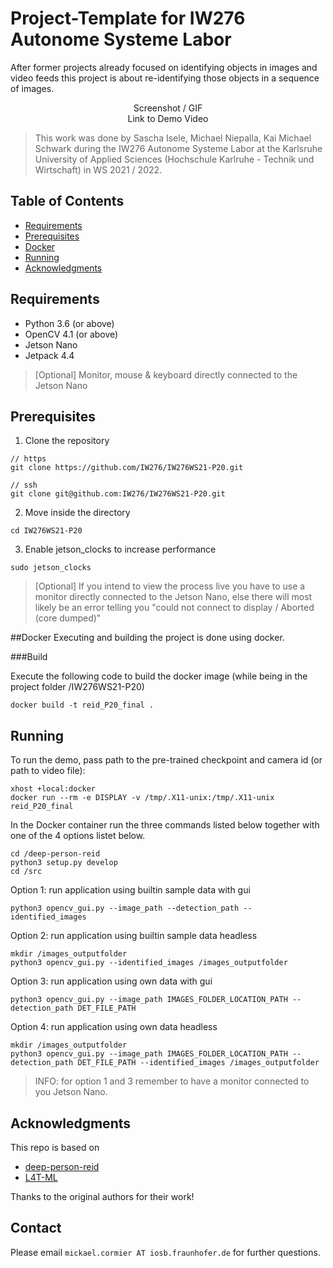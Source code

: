 # Project-Template for IW276 Autonome Systeme Labor

After former projects already focused on identifying objects in images and video feeds this project is about re-identifying those objects in a sequence of images.

<p align="center">
  Screenshot / GIF <br />
  Link to Demo Video
</p>

> This work was done by Sascha Isele, Michael Niepalla, Kai Michael Schwark during the IW276 Autonome Systeme Labor at the Karlsruhe University of Applied Sciences (Hochschule Karlruhe - Technik und Wirtschaft) in WS 2021 / 2022. 

## Table of Contents

* [Requirements](#requirements)
* [Prerequisites](#prerequisites)
* [Docker](#Docker)
* [Running](#running)
* [Acknowledgments](#acknowledgments)

## Requirements
* Python 3.6 (or above)
* OpenCV 4.1 (or above)
* Jetson Nano
* Jetpack 4.4
> [Optional] Monitor, mouse & keyboard directly connected to the Jetson Nano

## Prerequisites
1. Clone the repository
```
// https
git clone https://github.com/IW276/IW276WS21-P20.git

// ssh
git clone git@github.com:IW276/IW276WS21-P20.git
```

2. Move inside the directory
```
cd IW276WS21-P20
```

3. Enable jetson_clocks to increase performance
```
sudo jetson_clocks
```

> [Optional] If you intend to view the process live you have to use a monitor directly connected to the Jetson Nano, else there will most likely be an error telling you "could not connect to display / Aborted (core dumped)"

##Docker
Executing and building the project is done using docker.

###Build

Execute the following code to build the docker image (while being in the project folder /IW276WS21-P20)

```
docker build -t reid_P20_final .
```

## Running

To run the demo, pass path to the pre-trained checkpoint and camera id (or path to video file):
```
xhost +local:docker
docker run --rm -e DISPLAY -v /tmp/.X11-unix:/tmp/.X11-unix reid_P20_final
```

In the Docker container run the three commands listed below together with one of the 4 options listet below.

```
cd /deep-person-reid
python3 setup.py develop
cd /src
```
Option 1: run application using builtin sample data with gui
```
python3 opencv_gui.py --image_path --detection_path --identified_images
```
Option 2: run application using builtin sample data headless
```
mkdir /images_outputfolder
python3 opencv_gui.py --identified_images /images_outputfolder
```
Option 3: run application using own data with gui
```
python3 opencv_gui.py --image_path IMAGES_FOLDER_LOCATION_PATH --detection_path DET_FILE_PATH
```
Option 4: run application using own data headless
```
mkdir /images_outputfolder
python3 opencv_gui.py --image_path IMAGES_FOLDER_LOCATION_PATH --detection_path DET_FILE_PATH --identified_images /images_outputfolder
```

> INFO: for option 1 and 3 remember to have a monitor connected to you Jetson Nano.

## Acknowledgments

This repo is based on
  - [deep-person-reid](https://github.com/KaiyangZhou/deep-person-reid)
  - [L4T-ML](https://ngc.nvidia.com/catalog/containers/nvidia:l4t-ml)

Thanks to the original authors for their work!

## Contact
Please email `mickael.cormier AT iosb.fraunhofer.de` for further questions.
